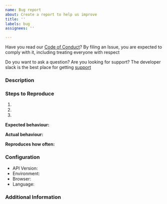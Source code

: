 ```yaml
---
name: Bug report
about: Create a report to help us improve
title: ''
labels: bug
assignees: ''

---
```


Have you read our [Code of Conduct](https://github.com/Flutterwave/Angular/blob/master/CONTRIBUTING.md)? By filing an Issue, you are expected to comply with it, including treating everyone with respect

Do you want to ask a question? Are you looking for support? The developer slack is the best place for getting [support](https://bit.ly/34Vkzcg)

### Description

<!-- Description of the issue -->

### Steps to Reproduce

1. <!-- First Step -->
2. <!-- Second Step -->
3. <!-- and so on… -->

**Expected behaviour:**

<!-- What you expect to happen -->

**Actual behaviour:**

<!-- What actually happens -->

**Reproduces how often:**

<!-- What percentage of the time does it reproduce? -->

### Configuration

- API Version: <!-- v2 or v3 -->
- Environment: <!-- test mode or live mode  -->
- Browser: <!-- [all | Chrome XX | Firefox XX | IE XX | Safari XX | Mobile Chrome XX | Android X.X Web Browser | iOS XX Safari | iOS XX UIWebView | iOS XX WKWebView ]  -->
- Language: <!-- [all | Node X.X | TypeScript X.X | Python X.X | ES6/7 | ES5 | Dart | Android X.X | PHP X.X | Laravel X.X ]  -->

### Additional Information

<!-- Any additional information, configuration or data that might be necessary to reproduce the issue e.g. detailed explanation, stack traces, related issues, suggestions on how to fix, links for us to have more context like StackOverflow, Gitter, etc. -->
